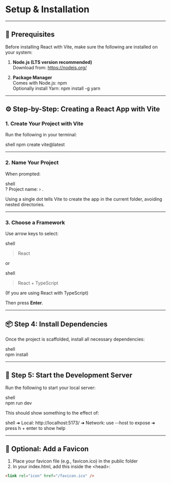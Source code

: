 # Setup & Installation

---

## 🧰 Prerequisites

Before installing React with Vite, make sure the following are installed on your system:

1. **Node.js (LTS version recommended)**  
   Download from: https://nodejs.org/

2. **Package Manager**  
   Comes with Node.js: <span class="codeSnip">npm</span>  
   Optionally install Yarn: <span class="codeSnip">npm install -g yarn</span>

---

## ⚙️ Step-by-Step: Creating a React App with Vite

### 1. Create Your Project with Vite

Run the following in your terminal:

shell
npm create vite@latest

---

### 2. Name Your Project

When prompted:

shell  
? Project name: › .

Using a single dot tells Vite to create the app in the current folder, avoiding nested directories.

---

### 3. Choose a Framework

Use arrow keys to select:

shell
>React

or  

shell
>React + TypeScript

(If you are using React with TypeScript)

Then press **Enter**.

---

## 📦 Step 4: Install Dependencies

Once the project is scaffolded, install all necessary dependencies:

shell  
npm install

---

## 🚀 Step 5: Start the Development Server

Run the following to start your local server:

shell  
npm run dev

This should show something to the effect of:

shell
➜  Local:   http://localhost:5173/
➜  Network: use --host to expose
➜  press h + enter to show help


---

## 🧩 Optional: Add a Favicon

1. Place your favicon file (e.g., <span class="codeSnip">favicon.ico</span>) in the <span class="codeSnip">public</span> folder  
2. In your <span class="codeSnip">index.html</span>, add this inside the <span class="codeSnip">&lt;head&gt;</span>:

```html
<link rel="icon" href="/favicon.ico" />
```